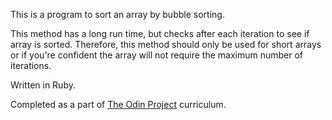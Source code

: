 This is a program to sort an array by bubble sorting. 

This method has a long run time, but checks after each iteration to see if array is sorted. Therefore, this method should only be used for short arrays or if you're confident the array will not require the maximum number of iterations. 

Written in Ruby. 

Completed as a part of <a href="https://www.theodinproject.com/dashboard">The Odin Project</a> curriculum. 
